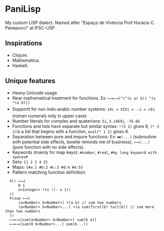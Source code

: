 # PaniLisp
My custom LISP dialect. Named after "Espaço de Vivência Prof Horácio C. Panepucci" at IFSC-USP

## Inspirations

  * Clojure.
  * Mathematica.
  * Haskell.

## Unique features

  * Heavy Unicode usage.
  * Near mathematical treatment for functions. Ex: ```⟼⟼(^(^(x a) b)) ^(x *(a b)))```
  * Supportt for non indo-arabic number systems: ```14i = XIVi = 𓎆𓏽i = 𒌋𒐉i``` (roman numerals only in upper case)
  * Number literals for complex and quaterions: ```5i```, ```3.14E9j```, ```-7E-8k```
  * Functions and lists have separate but similar syntax: ```*(3 2)``` gives 6, ```(* 3 2)```is a list that begins with a function, ```eval(* 1 2)``` gives 6.
  * Separation between pure and impure functions: Ex: ```⧓(...)``` (subroutine with potential side effects, bowtie reminds me of business), ```⟼(...)``` (pure function with no side effects).
  * Keywords (mainly for map keys): ```#number```, ```#real```, ```#my long keyword with spaces#```
  * Sets: ```{1 2 3 4 5}```
  * Maps: ```{#a:1 #b:2 #c:3 #d:4 #e:5}```
  * Pattern matching function definition:
  ```
    ≜(! ⟼(
        0 1
        n<Integer> *(n !(- n 1))
    ))
    ≜(sum ⟼(
        (a<Number> b<Number>) +(a b) // sum two numbers
        (a<Number> b<Number>...) +(a sum(first(b) tail(b)) // sum more than two numbers
    ))
    ⟼⟼(sum(a<Number> b<Number>) sum(b a))
    ⟼⟼(sum(0 b<Number>...) sum(b...))
  ```
